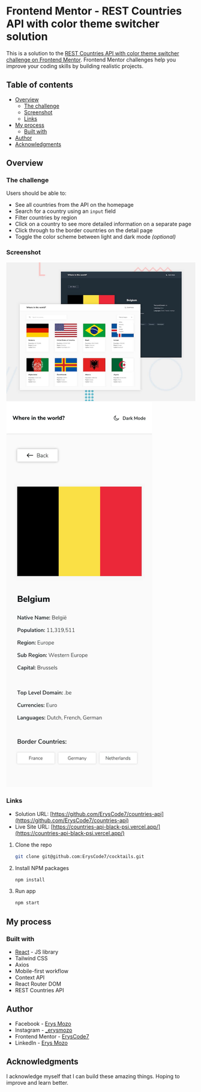 # Frontend Mentor - REST Countries API with color theme switcher solution

This is a solution to the [REST Countries API with color theme switcher challenge on Frontend Mentor](https://www.frontendmentor.io/challenges/rest-countries-api-with-color-theme-switcher-5cacc469fec04111f7b848ca). Frontend Mentor challenges help you improve your coding skills by building realistic projects.

## Table of contents

- [Overview](#overview)
  - [The challenge](#the-challenge)
  - [Screenshot](#screenshot)
  - [Links](#links)
- [My process](#my-process)
  - [Built with](#built-with)
- [Author](#author)
- [Acknowledgments](#acknowledgments)

## Overview

### The challenge

Users should be able to:

- See all countries from the API on the homepage
- Search for a country using an `input` field
- Filter countries by region
- Click on a country to see more detailed information on a separate page
- Click through to the border countries on the detail page
- Toggle the color scheme between light and dark mode _(optional)_

### Screenshot

![](./screenshots/desktop-preview.jpg)
![](./screenshots/mobile-design-detail-light.jpg)

### Links

- Solution URL: [https://github.com/ErysCode7/countries-api](https://github.com/ErysCode7/countries-api)
- Live Site URL: [https://countries-api-black-psi.vercel.app/](https://countries-api-black-psi.vercel.app/)

1. Clone the repo

   ```sh
   git clone git@github.com:ErysCode7/cocktails.git
   ```

2. Install NPM packages

   ```sh
   npm install
   ```

3. Run app

   ```sh
   npm start
   ```

## My process

### Built with

- [React](https://reactjs.org/) - JS library
- Tailwind CSS
- Axios
- Mobile-first workflow
- Context API
- React Router DOM
- REST Countries API

## Author

- Facebook - [Erys Mozo](https://web.facebook.com/erys.mozo/)
- Instagram - [\_erysmozo](https://www.instagram.com/_erysmozo/)
- Frontend Mentor - [ErysCode7](https://www.frontendmentor.io/profile/ErysCode7)
- LinkedIn - [Erys Mozo](https://www.linkedin.com/in/erys-mozo-280190230/)

## Acknowledgments

I acknowledge myself that I can build these amazing things. Hoping to improve and learn better.
